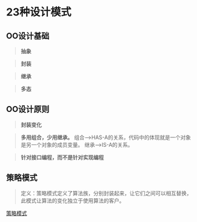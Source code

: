 # 23种设计模式

## OO设计基础
> **抽象**

> **封装**

> **继承**

> **多态**

## OO设计原则
> **封装变化**

> **多用组合，少用继承。**   组合-->HAS-A的关系，代码中的体现就是一个对象是另一个对象的成员变量。   继承-->IS-A的关系。

> **针对接口编程，而不是针对实现编程**

## 策略模式

> 定义：策略模式定义了算法族，分别封装起来，让它们之间可以相互替换，此模式让算法的变化独立于使用算法的客户。

[策略模式](https://github.com/lsqg/StudyNotes/blob/master/Design%20Patterns/Strategy%20Pattern/Strategy%20Pattern.md)
